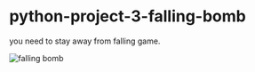 # python-project-3-falling-bomb
you need to stay away from falling game.

![falling bomb](https://user-images.githubusercontent.com/72693376/103434733-615c7800-4c40-11eb-93dd-5b8518f288b3.PNG)
